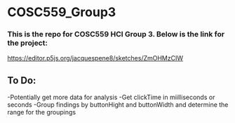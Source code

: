 # COSC559_Group3

### This is the repo for COSC559 HCI Group 3. Below is the link for the project:
https://editor.p5js.org/jacquespene8/sketches/ZmOHMzCIW

## To Do:
  -Potentially get more data for analysis
  -Get clickTime in miilliseconds or seconds
  -Group findings by buttonHight and buttonWidth and determine the range for the groupings
